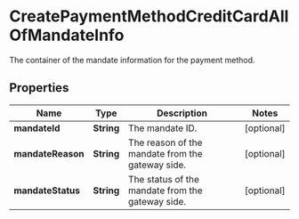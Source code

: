 

# CreatePaymentMethodCreditCardAllOfMandateInfo

The container of the mandate information for the payment method. 

## Properties

| Name | Type | Description | Notes |
|------------ | ------------- | ------------- | -------------|
|**mandateId** | **String** | The mandate ID.  |  [optional] |
|**mandateReason** | **String** | The reason of the mandate from the gateway side.  |  [optional] |
|**mandateStatus** | **String** | The status of the mandate from the gateway side.  |  [optional] |



